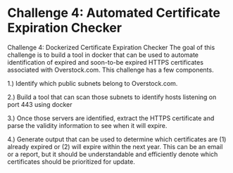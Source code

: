 <h1>Challenge 4: Automated Certificate Expiration Checker</h1>

Challenge 4: Dockerized Certificate Expiration Checker
The goal of this challenge is to build a tool in docker that can be used to automate identification of expired and soon-to-be expired HTTPS certificates associated with Overstock.com.
This challenge has a few components.

1.) Identify which public subnets belong to Overstock.com.

2.) Build a tool that can scan those subnets to identify hosts listening on port 443 using docker

3.) Once those servers are identified, extract the HTTPS certificate and parse the validity information to see when it will expire.

4.) Generate output that can be used to determine which certificates are (1) already expired or (2) will expire within the next year. This can be an email or a report, but it should be understandable and efficiently denote which certificates should be prioritized for update.